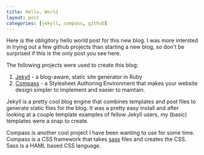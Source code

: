```yaml
---
title: Hello, World
layout: post
categories: [jekyll, compass, github]
---
```


Here is the obligitory hello world post for this new blog. I was more intersted in trying out a few github projects than starting a new blog, so don't be surprised if this is the only post you see here.

The following projects were used to create this blog:

1. [Jekyll](http://github.com/mojombo/jekyll) - a blog-aware, static site generator in Ruby
2. [Compass](http://github.com/chriseppstein/compass) - a Stylesheet Authoring Environment that makes your website design simpler to implement and easier to maintain.

Jekyll is a pretty cool blog engine that combines templates and post files to generate static files for the blog. It was a pretty easy install and after looking at a couple template examples of fellow Jekyll users, my (basic) templates were a snap to create. 

Compass is another cool project I have been wanting to use for some time. Compass is a CSS framework that takes [sass](http://sass-lang.com/) files and creates the CSS. Sass is a HAML based CSS language. 
